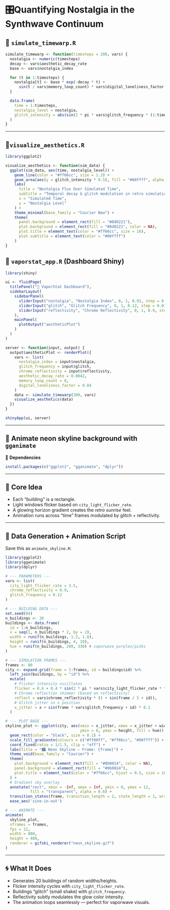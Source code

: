 # 🎛️Quantifying Nostalgia in the Synthwave Continuum

## 🧮 **`simulate_timewarp.R`**

```r
simulate_timewarp <- function(timesteps = 200, vars) {
  nostalgia <- numeric(timesteps)
  decay <- vars$aesthetic_decay_rate
  base <- vars$nostalgia_index

  for (t in 1:timesteps) {
    nostalgia[t] <- base * exp(-decay * t) +
      sin(t / vars$memory_loop_count) * vars$digital_loneliness_factor
  }

  data.frame(
    time = 1:timesteps,
    nostalgia_level = nostalgia,
    glitch_intensity = abs(sin(2 * pi * vars$glitch_frequency * (1:timesteps)))
  )
}
```

---

## 🌈**`visualize_aesthetics.R`**

```r
library(ggplot2)

visualize_aesthetics <- function(sim_data) {
  ggplot(sim_data, aes(time, nostalgia_level)) +
    geom_line(color = "#ff66cc", size = 1.3) +
    geom_area(aes(y = glitch_intensity * 0.5), fill = "#00ffff", alpha = 0.3) +
    labs(
      title = "Nostalgia Flux Over Simulated Time",
      subtitle = "Temporal decay & glitch modulation in retro simulation",
      x = "Simulated Time",
      y = "Nostalgia Level"
    ) +
    theme_minimal(base_family = "Courier New") +
    theme(
      panel.background = element_rect(fill = "#0d0221"),
      plot.background = element_rect(fill = "#0d0221", color = NA),
      plot.title = element_text(color = "#ff66cc", size = 16),
      plot.subtitle = element_text(color = "#00ffff")
    )
}
```

## 🪩 **`vaporstat_app.R` (Dashboard Shiny)**

```r
library(shiny)

ui <- fluidPage(
  titlePanel("🪩 VaporStat Dashboard"),
  sidebarLayout(
    sidebarPanel(
      sliderInput("nostalgia", "Nostalgia Index", 0, 1, 0.91, step = 0.01),
      sliderInput("glitch", "Glitch Frequency", 0, 1, 0.12, step = 0.01),
      sliderInput("reflectivity", "Chrome Reflectivity", 0, 1, 0.9, step = 0.01)
    ),
    mainPanel(
      plotOutput("aestheticPlot")
    )
  )
)

server <- function(input, output) {
  output$aestheticPlot <- renderPlot({
    vars <- list(
      nostalgia_index = input$nostalgia,
      glitch_frequency = input$glitch,
      chrome_reflectivity = input$reflectivity,
      aesthetic_decay_rate = 0.0042,
      memory_loop_count = 8,
      digital_loneliness_factor = 0.84
    )
    data <- simulate_timewarp(300, vars)
    visualize_aesthetics(data)
  })
}

shinyApp(ui, server)
```

---

## 🌆 Animate neon skyline background with `gganimate`

🪩 **Dependencies**

```r
install.packages(c("ggplot2", "gganimate", "dplyr"))
```

---

## 💽 **Core Idea**

- Each “building” is a rectangle.
- Light windows flicker based on `city_light_flicker_rate`.
- A glowing horizon gradient creates the *retro sunrise* feel.
- Animation runs across “time” frames modulated by glitch + reflectivity.

---

## 🧮 **Data Generation + Animation Script**

Save this as `animate_skyline.R`:

```r
library(ggplot2)
library(gganimate)
library(dplyr)

# --- PARAMETERS ---
vars <- list(
  city_light_flicker_rate = 3.5,
  chrome_reflectivity = 0.9,
  glitch_frequency = 0.12
)

# --- BUILDING DATA ---
set.seed(84)
n_buildings <- 20
buildings <- data.frame(
  id = 1:n_buildings,
  x = seq(1, n_buildings * 2, by = 2),
  width = runif(n_buildings, 1.2, 1.8),
  height = runif(n_buildings, 4, 10),
  hue = runif(n_buildings, 280, 330) # vaporwave purples/pinks
)

# --- SIMULATION FRAMES ---
frames <- 80
city <- expand.grid(frame = 1:frames, id = buildings$id) %>%
  left_join(buildings, by = "id") %>%
  mutate(
    # Flicker intensity oscillates
    flicker = 0.6 + 0.4 * sin(2 * pi * vars$city_light_flicker_rate * frame / frames + id),
    # Chrome reflection shimmer (based on reflectivity)
    reflect = vars$chrome_reflectivity * (1 + sin(frame / 5 + id)),
    # Glitch jitter in x position
    x_jitter = x + sin(frame * vars$glitch_frequency + id) * 0.1
  )

# --- PLOT BASE ---
skyline_plot <- ggplot(city, aes(xmin = x_jitter, xmax = x_jitter + width,
                                 ymin = 0, ymax = height, fill = hue)) +
  geom_rect(color = "black", size = 0.1) +
  scale_fill_gradientn(colours = c("#ff00ff", "#ff66cc", "#00ffff")) +
  coord_fixed(ratio = 1/1.5, clip = "off") +
  labs(title = "🏙️ Neon Skyline — Frame: {frame}") +
  theme_void(base_family = "Courier") +
  theme(
    plot.background = element_rect(fill = "#0b0014", color = NA),
    panel.background = element_rect(fill = "#0b0014"),
    plot.title = element_text(color = "#ff66cc", hjust = 0.5, size = 16)
  ) +
  # Gradient sky overlay
  annotate("rect", xmin = -Inf, xmax = Inf, ymin = 0, ymax = 12,
           fill = "transparent", alpha = 0.6) +
  transition_states(frame, transition_length = 2, state_length = 1, wrap = TRUE) +
  ease_aes('sine-in-out')

# --- ANIMATE ---
animate(
  skyline_plot,
  nframes = frames,
  fps = 12,
  width = 800,
  height = 400,
  renderer = gifski_renderer("neon_skyline.gif")
)
```

---

## 🌀 **What It Does**

- Generates 20 buildings of random widths/heights.
- Flicker intensity cycles with `city_light_flicker_rate`.
- Buildings “glitch” (small shake) with `glitch_frequency`.
- Reflectivity subtly modulates the glow color intensity.
- The animation loops seamlessly — perfect for vaporwave visuals.